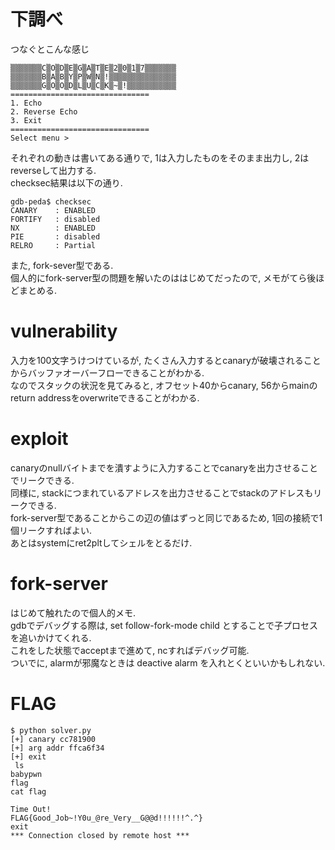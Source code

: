 # 下調べ
つなぐとこんな感じ

```
▒▒▒▒▒▒▒C▒O▒D▒E▒G▒A▒T▒E▒2▒0▒1▒7▒▒▒▒▒▒▒
▒▒▒▒▒▒▒B▒A▒B▒Y▒P▒W▒N▒!▒▒▒▒▒▒▒▒▒▒▒▒▒▒▒
▒▒▒▒▒▒▒G▒O▒O▒D▒L▒U▒C▒K▒~▒!▒▒▒▒▒▒▒▒▒▒▒
===============================
1. Echo
2. Reverse Echo
3. Exit
===============================
Select menu > 
```

それぞれの動きは書いてある通りで, 1は入力したものをそのまま出力し, 2はreverseして出力する.  
checksec結果は以下の通り.  

```
gdb-peda$ checksec
CANARY    : ENABLED
FORTIFY   : disabled
NX        : ENABLED
PIE       : disabled
RELRO     : Partial
```

また, fork-sever型である.  
個人的にfork-server型の問題を解いたのははじめてだったので, メモがてら後ほどまとめる.  
# vulnerability
入力を100文字うけつけているが, たくさん入力するとcanaryが破壊されることからバッファオーバーフローできることがわかる.  
なのでスタックの状況を見てみると, オフセット40からcanary, 56からmainのreturn addressをoverwriteできることがわかる.  

# exploit
canaryのnullバイトまでを潰すように入力することでcanaryを出力させることでリークできる.  
同様に, stackにつまれているアドレスを出力させることでstackのアドレスもリークできる.  
fork-server型であることからこの辺の値はずっと同じであるため, 1回の接続で1個リークすればよい.  
あとはsystemにret2pltしてシェルをとるだけ.  

# fork-server
はじめて触れたので個人的メモ.  
gdbでデバッグする際は, set follow-fork-mode child とすることで子プロセスを追いかけてくれる.  
これをした状態でacceptまで進めて, ncすればデバッグ可能.  
ついでに, alarmが邪魔なときは deactive alarm を入れとくといいかもしれない.

# FLAG

```
$ python solver.py
[+] canary cc781900
[+] arg addr ffca6f34
[+] exit
 ls
babypwn
flag
cat flag

Time Out!
FLAG{Good_Job~!Y0u_@re_Very__G@@d!!!!!!^.^}
exit
*** Connection closed by remote host ***
```
